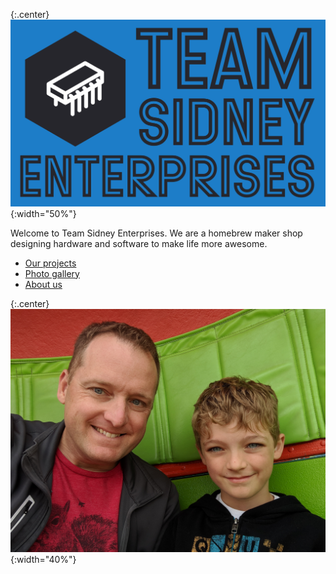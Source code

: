 {:.center}
![Team Sidney Logo](/tselogo.png){:width="50%"}

Welcome to Team Sidney Enterprises. We are a homebrew maker shop
designing hardware and software to make life more awesome.

* [Our projects](projects)
* [Photo gallery](gallery)
* [About us](about)

{:.center}
![Picture of Matt and Sidney](/matt-and-sid.jpg){:width="40%"}
